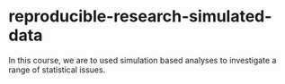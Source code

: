 # reproducible-research-simulated-data
In this course, we are to used simulation based analyses to investigate a range of statistical issues.
